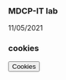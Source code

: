 

### MDCP-IT lab



11/05/2021
### cookies

<script> document.cookie = "session=test GDPR";
  document.cookie = "favorite_task=collect Data";
  function alertCookie() { alert(document.cookie); } </script>
<body>  <button onclick="alertCookie()">Cookies</button> </body>
